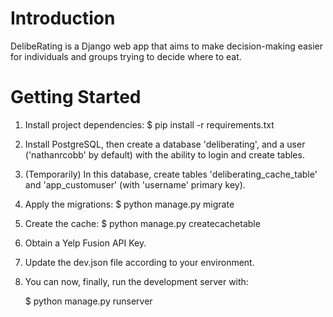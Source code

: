 # Introduction

DelibeRating is a Django web app that aims to make decision-making easier for individuals and groups trying to decide where to eat.


# Getting Started
    
1. Install project dependencies:
    $ pip install -r requirements.txt
    
2. Install PostgreSQL, then create a database 'deliberating', and a user ('nathanrcobb' by default) with the ability to login and create tables.

3. (Temporarily) In this database, create tables 'deliberating_cache_table' and 'app_customuser' (with 'username' primary key).

4. Apply the migrations:
    $ python manage.py migrate

5. Create the cache:
    $ python manage.py createcachetable

6. Obtain a Yelp Fusion API Key.

7. Update the dev.json file according to your environment.

8. You can now, finally, run the development server with:

    $ python manage.py runserver